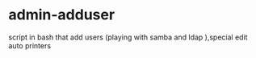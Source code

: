 admin-adduser
=============

script in bash that add users (playing with samba and ldap ),special edit auto printers
